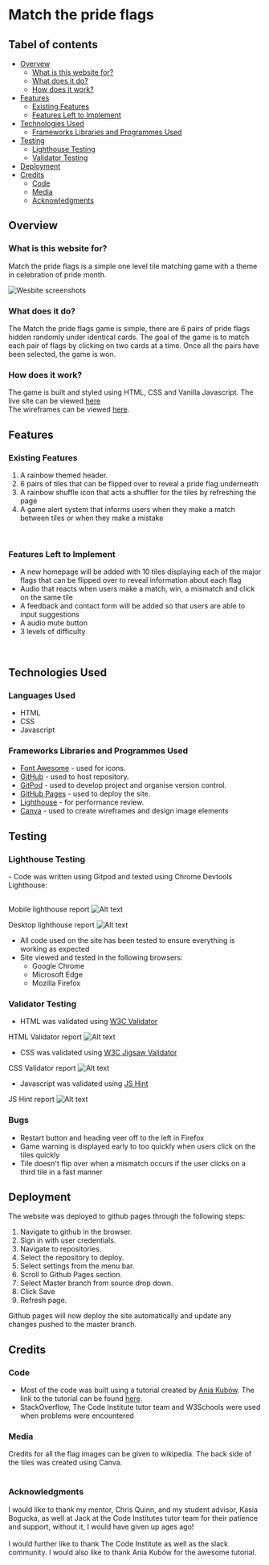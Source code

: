 # Match the pride flags



## Tabel of contents
- <a href="#overview1">Overvew</a>
  - <a href="#overview2">What is this website for?</a>
  - <a href="#overview3">What does it do?</a>
  - <a href="#overview4">How does it work?</a>
- <a href="#features1">Features</a>
  - <a href="#features2">Existing Features</a>
  - <a href="#features3">Features Left to Implement</a>
- <a href="#tech">Technologies Used</a>
  - <a href="#tech1">Frameworks Libraries and Programmes Used</a>
- <a href="#test1">Testing</a>
  - <a href="#test2">Lighthouse Testing</a>
  - <a href="#test3">Validator Testing</a>
- <a href="#deployment">Deployment</a>
- <a href="#credit1">Credits</a>
  - <a href="#credit2">Code</a>
  - <a href="#credit3">Media</a>
  - <a href="#credit4">Acknowledgments</a>

<h2 id="overview1">Overview</h2>

<h3 id="overview2"> What is this website for?</h3>

Match the pride flags is a simple one level tile matching game with a theme in celebration of pride month. 

![Wesbite screenshots](assets/images/game-snip.JPG )

<h3 id="overview3"> What does it do?</h3>

The Match the pride flags game is simple, there are 6 pairs of pride flags hidden randomly under identical cards. The goal of the game is to match each pair of flags by clicking on two cards at a time. Once all the pairs have been selected, the game is won. 

<h3 id="overview4">How does it work?</h3>
The game is built and styled using HTML, CSS and Vanilla Javascript. The live site can be viewed <a href="https://raeel97.github.io/match-the-pride-flags/" target="_blank">here</a> <br>
The wireframes can be viewed <a href="https://drive.google.com/drive/folders/1TptRYKftXfu9MB07vW2qt07NjJUql_nA?usp=sharing" target="_blank">here</a>.



<h2 id="features1">Features</h2>

<h3 id="features2">Existing Features</h3>

<ol>
<li>A rainbow themed header.</li> 
<li>6 pairs of tiles that can be flipped over to reveal a pride flag underneath</li>
<li>A rainbow shuffle icon that acts a shuffler for the tiles by refreshing the page </li>
<li>A game alert system that informs users when they make a match between tiles or when they make a mistake</li>
</ol>
<br>
<h3 id="features3">Features Left to Implement</h3>
<ul>
<li>A new homepage will be added with 10 tiles displaying each of the major flags that can be flipped over to reveal information about each flag </li>
<li>Audio that reacts when users make a match, win, a mismatch and click on the same tile</li>
<li>A feedback and contact form will be added so that users are able to input suggestions</li>
<li>A audio mute button</li>
<li>3 levels of difficulty</li>
</ul>
<br>
<h2 id="tech">Technologies Used</h2>
<h3 id="tech1">Languages Used</h3>
<ul>
<li>HTML</li>
<li>CSS</li>
<li>Javascript</li>
</ul>


<h3 id="tech2">Frameworks Libraries and Programmes Used</h3> 
<ul>
<li><a href="https://fontawesome.com/" target="_blank">Font Awesome</a> - used for icons.</li>
<li><a href="https://github.com/" target="_blank">GitHub</a> - used to host repository.</li>
<li><a href="https://www.gitpod.io/" target="_blank">GitPod</a> - used to develop project and organise version control.</li>
<li><a href="https://pages.github.com/" target="_blank">GitHub Pages</a> - used to deploy the site.</li>
<li><a href="https://developers.google.com/web/tools/lighthouse" target="_blank">Lighthouse</a> - for performance review.</li>

<li><a href="https://www.canva.com/" target="_blank">Canva</a> - used to create wireframes and design image elements</li>
</ul>


<h2 id="test1">Testing</h2>

<h3 id="test2">Lighthouse Testing</h3>
- Code was written using Gitpod and tested using Chrome Devtools Lighthouse: <br><br>

Mobile lighthouse report
 ![Alt text](assets/images/lighthouse-mobile.JPG)

 Desktop lighthouse report
  ![Alt text](assets/images/lighthouse-desktop.JPG)
- All code used on the site has been tested to ensure everything is working as expected
- Site viewed and tested in the following browsers:
  - Google Chrome
  - Microsoft Edge
  - Mozilla Firefox 

 


<h3 id="test3">Validator Testing</h3>

- HTML was validated using [W3C Validator](https://validator.w3.org/)

 HTML Validator report
  ![Alt text](assets/images/html-validation.JPG)
- CSS was validated using [W3C Jigsaw Validator](https://jigsaw.w3.org/css-validator/)

 CSS Validator report
  ![Alt text](assets/images/css-validation.JPG)

  - Javascript was validated using [JS Hint](https://jshint.com/)

 JS Hint report
  ![Alt text](assets/images/js-validation.JPG)

  <h3 id="test3">Bugs</h3>

  - Restart button and heading veer off to the left in Firefox
  - Game warning is displayed early to too quickly when users click on the tiles quickly
  - Tile doesn't flip over when a mismatch occurs if the user clicks on a third tile in a fast manner

<h2 id="deployment">Deployment</h2>

The website was deployed to github pages through the following steps:
<ol>
<li>Navigate to github in the browser.</li>
<li>Sign in with user credentials.</li>
<li>Navigate to repositories.</li>
<li>Select the repository to deploy.</li>
<li>Select settings from the menu bar.</li>
<li>Scroll to Github Pages section.</li>
<li>Select Master branch from source drop down.</li>
<li>Click Save</li>
<li>Refresh page.</li>

</ol>



Github pages will now deploy the site automatically and update any changes pushed to the master branch.
<h2 id="credit1">Credits</h2> 
<h3 id="credit2">Code</h3>
<ul>
<li>Most of the code was built using a tutorial created by <a href="https://github.com/kubowania" target="_blank">Ania Kubów</a>. The link to the tutorial can be found <a href="https://drive.google.com/file/d/1bq5xbM3hVl5W9sZCwPgNd9v6XdRT6WoO/view?usp=sharing"  target="_blank">here</a>.
 </li>
<li>StackOverflow, The Code Institute tutor team and W3Schools were used when problems were encountered</li>
</ul>
<h3 id="credit3">Media</h3>
Credits for all the flag images can be given to wikipedia. 
The back side of the tiles was created using Canva. 
<br><br>
<h3 id="credit4">Acknowledgments</h3>
I would like to thank my mentor, Chris Quinn, and my student advisor, Kasia Bogucka, as well at Jack at the Code Institutes tutor team for their patience and support, without it, I would have given up ages ago! <br><br>I would further like to thank The Code Institute as well as the slack community. I would also like to thank Ania Kubów for the awesome tutorial. 
